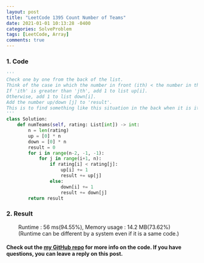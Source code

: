 ```yaml
---
layout: post
title: "LeetCode 1395 Count Number of Teams"
date: 2021-01-01 10:13:28 -0400
categories: SolveProblem
tags: [LeetCode, Array]
comments: true
---
```


### 1. Code
```python
'''
Check one by one from the back of the list.
Think of the case in which the number in front (ith) < the number in the back (jth) or 'ith' >= 'jth'.
If 'ith' is greater than 'jth', add 1 to list up[i].
Otherwise, add 1 to list down[i].
Add the number up/down [j] to 'result'.
This is to find something like this situation in the back when it is ith<jth or ith>=jth.
'''
class Solution:
    def numTeams(self, rating: List[int]) -> int:
        n = len(rating)
        up = [0] * n
        down = [0] * n
        result = 0
        for i in range(n-2, -1, -1):
            for j in range(i+1, n):
                if rating[i] < rating[j]:
                    up[i] += 1
                    result += up[j]
                else:
                    down[i] += 1
                    result += down[j]
        return result
```

### 2. Result
&nbsp;&nbsp;&nbsp;&nbsp;&nbsp;&nbsp;&nbsp;&nbsp;Runtime : 56 ms(94.55%), Memory usage : 14.2 MB(73.62%)  
&nbsp;&nbsp;&nbsp;&nbsp;&nbsp;&nbsp;&nbsp;&nbsp;(Runtime can be different by a system even if it is a same code.)

#### Check out the [my GitHub repo][hyuk-gh] for more info on the code. If you have questions, you can leave a reply on this post.
[hyuk-gh]: https://github.com/dlgur1994/StudyAlgorithms
